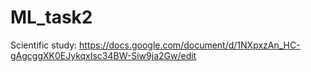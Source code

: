 # ML_task2

Scientific study:
https://docs.google.com/document/d/1NXpxzAn_HC-gAgcggXK0EJykqxIsc34BW-Siw9ja2Gw/edit
